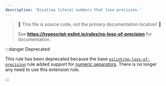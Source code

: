 ```yaml
---
description: 'Disallow literal numbers that lose precision.'
---
```


> 🛑 This file is source code, not the primary documentation location! 🛑
>
> See **https://typescript-eslint.io/rules/no-loss-of-precision** for documentation.

:::danger Deprecated

This rule has been deprecated because the base [`eslint/no-loss-of-precision`](https://eslint.org/docs/rules/no-loss-of-precision) rule added support for [numeric separators](https://github.com/tc39/proposal-numeric-separator).
There is no longer any need to use this extension rule.

:::
